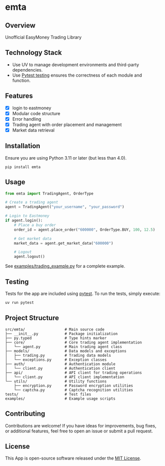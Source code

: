 # emta

## Overview

Unofficial EasyMoney Trading Library

## Technology Stack
  * Use UV to manage development environments and third-party dependencies.
  * Use [Pytest testing](https://github.com/pytest-dev/pytest) ensures the correctness of each module and function.

## Features

  * [x] login to eastmoney
  * [x] Modular code structure
  * [x] Error handling
  * [x] Trading agent with order placement and management
  * [x] Market data retrieval

## Installation

Ensure you are using Python 3.11 or later (but less than 4.0).

``` shell
pip install emta
```

## Usage

```python
from emta import TradingAgent, OrderType

# Create a trading agent
agent = TradingAgent("your_username", "your_password")

# Login to Eastmoney
if agent.login():
    # Place a buy order
    order_id = agent.place_order("600000", OrderType.BUY, 100, 12.5)

    # Get market data
    market_data = agent.get_market_data("600000")

    # Logout
    agent.logout()
```

See [examples/trading_example.py](examples/trading_example.py) for a complete example.

## Testing

Tests for the app are included using [pytest](https://docs.pytest.org/). To run the tests, simply execute:

```bash
uv run pytest
```

## Project Structure

```
src/emta/                  # Main source code
├── __init__.py            # Package initialization
├── py.typed               # Type hints marker
├── core/                  # Core trading agent implementation
│   └── agent.py           # Main trading agent class
├── models/                # Data models and exceptions
│   ├── trading.py         # Trading data models
│   └── exceptions.py      # Exception classes
├── auth/                  # Authentication module
│   └── client.py          # Authentication client
├── api/                   # API client for trading operations
│   └── client.py          # API client implementation
└── utils/                 # Utility functions
    ├── encryption.py      # Password encryption utilities
    └── captcha.py         # Captcha recognition utilities
tests/                     # Test files
examples/                  # Example usage scripts
```

## Contributing

Contributions are welcome! If you have ideas for improvements, bug fixes, or additional features, feel free to open an issue or submit a pull request.

## License

This App is open-source software released under the [MIT License](./LICENSE).
